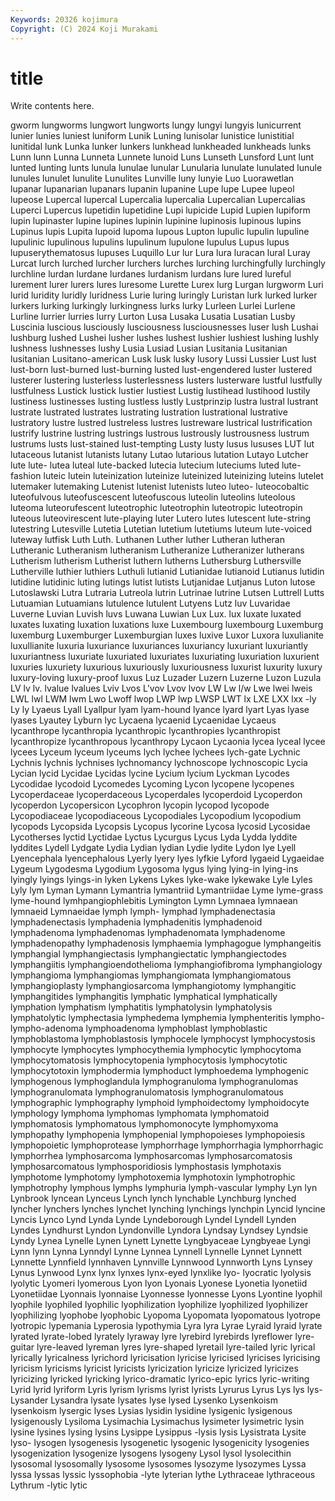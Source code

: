 ```yaml
---
Keywords: 20326 kojimura
Copyright: (C) 2024 Koji Murakami
---
```


# title

Write contents here.



gworm lungworms lungwort lungworts lungy lungyi lungyis lunicurrent lunier
lunies luniest luniform Lunik Luning lunisolar lunistice lunistitial lunitidal lunk
Lunka lunker lunkers lunkhead lunkheaded lunkheads lunks Lunn lunn Lunna
Lunneta Lunnete lunoid Luns Lunseth Lunsford Lunt lunt lunted lunting
lunts lunula lunulae lunular Lunularia lunulate lunulated lunule lunules lunulet
lunulite Lunulites Lunville luny lunyie Luo Luorawetlan lupanar lupanarian lupanars
lupanin lupanine Lupe lupe Lupee lupeol lupeose Lupercal lupercal Lupercalia
lupercalia Lupercalian Lupercalias Luperci Lupercus lupetidin lupetidine Lupi lupicide Lupid
Lupien lupiform lupin lupinaster lupine lupines lupinin lupinine lupinosis lupinous
lupins Lupinus lupis Lupita lupoid lupoma lupous Lupton lupulic lupulin
lupuline lupulinic lupulinous lupulins lupulinum lupulone lupulus Lupus lupus lupuserythematosus
lupuses Luquillo Lur lur Lura lura luracan lural Luray Lurcat
lurch lurched lurcher lurchers lurches lurching lurchingfully lurchingly lurchline lurdan
lurdane lurdanes lurdanism lurdans lure lured lureful lurement lurer lurers
lures luresome Lurette Lurex lurg Lurgan lurgworm Luri lurid luridity
luridly luridness Lurie luring luringly Luristan lurk lurked lurker lurkers
lurking lurkingly lurkingness lurks lurky Lurleen Lurlei Lurlene Lurline lurrier
lurries lurry Lurton Lusa Lusaka Lusatia Lusatian Lusby Luscinia luscious
lusciously lusciousness lusciousnesses luser lush Lushai lushburg lushed Lushei lusher
lushes lushest lushier lushiest lushing lushly lushness lushnesses lushy Lusia
Lusiad Lusian Lusitania Lusitanian lusitanian Lusitano-american Lusk lusk lusky lusory
Lussi Lussier Lust lust lust-born lust-burned lust-burning lusted lust-engendered luster
lustered lusterer lustering lusterless lusterlessness lusters lusterware lustful lustfully lustfulness
Lustick lustick lustier lustiest Lustig lustihead lustihood lustily lustiness lustinesses
lusting lustless lustly Lustprinzip lustra lustral lustrant lustrate lustrated lustrates
lustrating lustration lustrational lustrative lustratory lustre lustred lustreless lustres lustreware
lustrical lustrification lustrify lustrine lustring lustrings lustrous lustrously lustrousness lustrum
lustrums lusts lust-stained lust-tempting Lusty lusty lusus lususes LUT lut
lutaceous lutanist lutanists lutany Lutao lutarious lutation Lutayo Lutcher lute
lute- lutea luteal lute-backed lutecia lutecium luteciums luted lute-fashion luteic
lutein luteinization luteinize luteinized luteinizing luteins lutelet lutemaker lutemaking Lutenist
lutenist lutenists luteo luteo- luteocobaltic luteofulvous luteofuscescent luteofuscous luteolin luteolins
luteolous luteoma luteorufescent luteotrophic luteotrophin luteotropic luteotropin luteous luteovirescent lute-playing
luter Lutero lutes lutescent lute-string lutestring Lutesville Lutetia Lutetian lutetium
lutetiums luteum lute-voiced luteway lutfisk Luth Luth. Luthanen Luther luther
Lutheran lutheran Lutheranic Lutheranism lutheranism Lutheranize Lutheranizer lutherans Lutherism lutherism
Lutherist luthern lutherns Luthersburg Luthersville Lutherville luthier luthiers Luthuli lutianid
Lutianidae lutianoid Lutianus lutidin lutidine lutidinic luting lutings lutist lutists
Lutjanidae Lutjanus Luton lutose Lutoslawski Lutra Lutraria Lutreola lutrin Lutrinae
lutrine Lutsen Luttrell Lutts Lutuamian Lutuamians lutulence lutulent Lutyens Lutz
luv Luvaridae Luverne Luvian Luvish luvs Luwana Luwian Lux Lux.
lux luxate luxated luxates luxating luxation luxations luxe Luxembourg luxembourg
Luxemburg luxemburg Luxemburger Luxemburgian luxes luxive Luxor Luxora luxulianite luxullianite
luxuria luxuriance luxuriances luxuriancy luxuriant luxuriantly luxuriantness luxuriate luxuriated luxuriates
luxuriating luxuriation luxurient luxuries luxuriety luxurious luxuriously luxuriousness luxurist luxurity
luxury luxury-loving luxury-proof luxus Luz Luzader Luzern Luzerne Luzon Luzula
LV lv lv. lvalue lvalues Lviv Lvos L'vov Lvov lvov
LW Lw l/w Lwe lwei lweis LWL lwl LWM lwm
Lwo Lwoff lwop LWP lwp LWSP LWT lx LXE LXX
lxx -ly Ly ly Lyaeus Lyall Lyallpur lyam lyam-hound lyance
lyard lyart Lyas lyase lyases Lyautey Lyburn lyc Lycaena lycaenid
Lycaenidae Lycaeus lycanthrope lycanthropia lycanthropic lycanthropies lycanthropist lycanthropize lycanthropous lycanthropy
Lycaon Lycaonia lycea lyceal lycee lycees Lyceum lyceum lyceums lych
lychee lychees lych-gate Lychnic Lychnis lychnis lychnises lychnomancy lychnoscope lychnoscopic
Lycia Lycian lycid Lycidae Lycidas lycine Lycium lycium Lyckman Lycodes
Lycodidae lycodoid Lycomedes Lycoming Lycon lycopene lycopenes Lycoperdaceae lycoperdaceous Lycoperdales
lycoperdoid Lycoperdon lycoperdon Lycopersicon Lycophron lycopin lycopod lycopode Lycopodiaceae lycopodiaceous
Lycopodiales Lycopodium lycopodium lycopods Lycopsida Lycopsis Lycopus lycorine Lycosa lycosid
Lycosidae Lycotherses lyctid Lyctidae Lyctus Lycurgus Lycus Lyda Lydda lyddite
lyddites Lydell Lydgate Lydia Lydian lydian Lydie lydite Lydon lye
Lyell Lyencephala lyencephalous Lyerly lyery lyes lyfkie Lyford lygaeid Lygaeidae
Lygeum Lygodesma Lygodium Lygosoma lygus lying lying-in lying-ins lyingly lyings
lyings-in lyken Lykens Lykes lyke-wake lykewake Lyle Lyles Lyly lym
Lyman Lymann Lymantria lymantriid Lymantriidae Lyme lyme-grass lyme-hound lymhpangiophlebitis Lymington
Lymn Lymnaea lymnaean lymnaeid Lymnaeidae lymph lymph- lymphad lymphadenectasia lymphadenectasis
lymphadenia lymphadenitis lymphadenoid lymphadenoma lymphadenomas lymphadenomata lymphadenome lymphadenopathy lymphadenosis lymphaemia
lymphagogue lymphangeitis lymphangial lymphangiectasis lymphangiectatic lymphangiectodes lymphangiitis lymphangioendothelioma lymphangiofibroma lymphangiology
lymphangioma lymphangiomas lymphangiomata lymphangiomatous lymphangioplasty lymphangiosarcoma lymphangiotomy lymphangitic lymphangitides lymphangitis
lymphatic lymphatical lymphatically lymphation lymphatism lymphatitis lymphatolysin lymphatolysis lymphatolytic lymphectasia
lymphedema lymphemia lymphenteritis lympho- lympho-adenoma lymphoadenoma lymphoblast lymphoblastic lymphoblastoma lymphoblastosis
lymphocele lymphocyst lymphocystosis lymphocyte lymphocytes lymphocythemia lymphocytic lymphocytoma lymphocytomatosis lymphocytopenia
lymphocytosis lymphocytotic lymphocytotoxin lymphodermia lymphoduct lymphoedema lymphogenic lymphogenous lymphoglandula lymphogranuloma
lymphogranulomas lymphogranulomata lymphogranulomatosis lymphogranulomatous lymphographic lymphography lymphoid lymphoidectomy lymphoidocyte lymphology
lymphoma lymphomas lymphomata lymphomatoid lymphomatosis lymphomatous lymphomonocyte lymphomyxoma lymphopathy lymphopenia
lymphopenial lymphopoieses lymphopoiesis lymphopoietic lymphoprotease lymphorrhage lymphorrhagia lymphorrhagic lymphorrhea lymphosarcoma
lymphosarcomas lymphosarcomatosis lymphosarcomatous lymphosporidiosis lymphostasis lymphotaxis lymphotome lymphotomy lymphotoxemia lymphotoxin
lymphotrophic lymphotrophy lymphous lymphs lymphuria lymph-vascular lymphy Lyn lyn Lynbrook
lyncean Lynceus Lynch lynch lynchable Lynchburg lynched lyncher lynchers lynches
lynchet lynching lynchings lynchpin Lyncid lyncine Lyncis Lynco Lynd Lynda
Lynde Lyndeborough Lyndel Lyndell Lynden Lyndes Lyndhurst Lyndon Lyndonville Lyndora
Lyndsay Lyndsey Lyndsie Lyndy Lynea Lynelle Lynen Lynett Lynette Lyngbyaceae
Lyngbyeae Lyngi Lynn lynn Lynna Lynndyl Lynne Lynnea Lynnell Lynnelle
Lynnet Lynnett Lynnette Lynnfield lynnhaven Lynnville Lynnwood Lynnworth Lyns Lynsey
Lynus Lynwood Lynx lynx lynxes lynx-eyed lynxlike lyo- lyocratic lyolysis
lyolytic Lyomeri lyomerous Lyon lyon Lyonais Lyonese Lyonetia lyonetiid Lyonetiidae
Lyonnais lyonnaise Lyonnesse lyonnesse Lyons Lyontine lyophil lyophile lyophiled lyophilic
lyophilization lyophilize lyophilized lyophilizer lyophilizing lyophobe lyophobic Lyopoma Lyopomata lyopomatous
lyotrope lyotropic lypemania Lyperosia lypothymia Lyra lyra Lyrae Lyraid lyraid
lyrate lyrated lyrate-lobed lyrately lyraway lyre lyrebird lyrebirds lyreflower lyre-guitar
lyre-leaved lyreman lyres lyre-shaped lyretail lyre-tailed lyric lyrical lyrically lyricalness
lyrichord lyricisation lyricise lyricised lyricises lyricising lyricism lyricisms lyricist lyricists
lyricization lyricize lyricized lyricizes lyricizing lyricked lyricking lyrico-dramatic lyrico-epic lyrics
lyric-writing Lyrid lyrid lyriform Lyris lyrism lyrisms lyrist lyrists Lyrurus
Lyrus Lys lys lys- Lysander Lysandra lysate lysates lyse lysed
Lysenko Lysenkoism lysenkoism lysergic lyses Lysias lysidin lysidine lysigenic lysigenous
lysigenously Lysiloma Lysimachia Lysimachus lysimeter lysimetric lysin lysine lysines lysing
lysins Lysippe Lysippus -lysis lysis Lysistrata Lysite lyso- lysogen lysogenesis
lysogenetic lysogenic lysogenicity lysogenies lysogenization lysogenize lysogens lysogeny Lysol lysol
lysolecithin lysosomal lysosomally lysosome lysosomes lysozyme lysozymes Lyssa lyssa lyssas
lyssic lyssophobia -lyte lyterian lythe Lythraceae lythraceous Lythrum -lytic lytic
